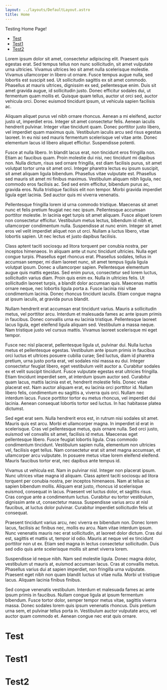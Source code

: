 ```yaml
---
layout: ../layouts/DefaultLayout.astro
title: Home
---
```


Testing Home Page!

<div class="contents-table">
  <ul>
    <li><a href="#test">Test</a></li>
    <li><a href="#test1">Test1</a></li>
    <li><a href="#test2">Test2</a></li>
  </ul>
</div>

Lorem ipsum dolor sit amet, consectetur adipiscing elit. Praesent quis egestas erat. Sed tempus tellus non nunc sollicitudin, sit amet vulputate urna ultricies. Vivamus ultrices leo sit amet nulla scelerisque molestie. Vivamus ullamcorper in libero ut ornare. Fusce tempus augue nulla, sed lobortis est suscipit sed. Ut sollicitudin sagittis ex sit amet commodo. Phasellus at mauris ultrices, dignissim ex sed, pellentesque enim. Duis sit amet gravida augue, id sollicitudin justo. Donec efficitur sodales dui, ut fermentum quam mollis et. Quisque quam tellus, auctor ut orci sed, auctor vehicula orci. Donec euismod tincidunt ipsum, ut vehicula sapien facilisis ac.

Aliquam aliquet purus vel nibh ornare rhoncus. Aenean a mi eleifend, auctor justo ut, imperdiet eros. Integer sit amet consectetur felis. Aenean iaculis hendrerit pulvinar. Integer vitae tincidunt quam. Donec porttitor justo libero, vel imperdiet quam maximus quis. Vestibulum iaculis arcu sed risus egestas laoreet. In eu nisi sed mauris fermentum scelerisque vel vitae ante. Donec elementum lacus id libero aliquet efficitur. Suspendisse potenti.

Fusce at nulla libero. In blandit lacus erat, non tincidunt eros fringilla non. Etiam ac faucibus quam. Proin molestie dui nisi, nec tincidunt mi dapibus non. Nulla dictum, risus sed ornare fringilla, est diam facilisis purus, sit amet volutpat tortor urna sit amet orci. Integer pharetra lectus eu ipsum suscipit, sit amet aliquam ligula bibendum. Phasellus vitae vulputate est. Phasellus sed mauris sit amet mi finibus maximus. Vestibulum aliquam nibh ligula, nec commodo eros facilisis ac. Sed sed enim efficitur, bibendum purus ac, gravida eros. Nulla tristique facilisis elit non tempor. Morbi gravida imperdiet ligula eget lacinia. Sed auctor quis mi viverra venenatis.

Pellentesque fringilla lorem id urna commodo tristique. Maecenas sit amet nunc et felis pretium feugiat nec nec ipsum. Pellentesque accumsan porttitor molestie. In lacinia eget turpis sit amet aliquam. Fusce aliquet lorem non consectetur efficitur. Vestibulum metus lectus, bibendum id nibh et, ullamcorper condimentum nulla. Suspendisse at nunc enim. Integer sit amet eros vel velit imperdiet aliquet non ut orci. Nullam a luctus libero, vitae lobortis sapien. Ut nec lectus et justo dapibus facilisis.

Class aptent taciti sociosqu ad litora torquent per conubia nostra, per inceptos himenaeos. In aliquam ante ut nunc tincidunt ultricies. Nulla eget congue turpis. Phasellus eget rhoncus erat. Phasellus sodales, tellus in accumsan semper, mi diam laoreet nunc, sit amet tempus ligula ligula volutpat ipsum. Donec a ullamcorper sapien. Pellentesque elementum augue quis mattis egestas. Sed enim purus, consectetur sed lorem luctus, sollicitudin varius diam. Proin quis enim ex. Nulla in ultricies felis. Ut sollicitudin laoreet turpis, a blandit dolor accumsan quis. Maecenas mattis ornare neque, nec lobortis ligula porta a. Fusce lacinia nisi vitae condimentum lacinia. Donec rhoncus tincidunt iaculis. Etiam congue magna at ipsum iaculis, at gravida purus blandit.

Nullam hendrerit erat accumsan erat tincidunt varius. Mauris a sollicitudin metus, vel porttitor arcu. Interdum et malesuada fames ac ante ipsum primis in faucibus. Donec convallis urna eu lacinia tristique. Pellentesque laoreet lacus ligula, eget eleifend ligula aliquam sed. Vestibulum a massa neque. Nam tristique justo vel cursus mattis. Vivamus laoreet scelerisque mi eget tempor.

Fusce nec nisl placerat, pellentesque ligula ut, pulvinar dui. Nulla luctus metus et pellentesque egestas. Vestibulum ante ipsum primis in faucibus orci luctus et ultrices posuere cubilia curae; Sed luctus, diam id pharetra pretium, urna justo porta erat, vel sodales nisi massa eu dui. Integer consectetur feugiat libero, eget vestibulum velit auctor a. Curabitur sodales ex et velit suscipit tincidunt. Fusce vulputate egestas erat ultricies fringilla. Etiam tincidunt imperdiet sem, at interdum ipsum auctor sed. Curabitur quam lacus, mattis lacinia est et, hendrerit molestie felis. Donec vitae placerat est. Nam auctor aliquam erat, eu lacinia orci porttitor id. Nullam libero felis, condimentum eu sagittis a, viverra quis orci. Nullam nec interdum lacus. Fusce porttitor tortor eu metus rhoncus, vel imperdiet dui lacinia. Aenean consequat lobortis tortor sed luctus. In hac habitasse platea dictumst.

Sed eget erat sem. Nulla hendrerit eros est, in rutrum nisi sodales sit amet. Mauris quis est arcu. Morbi et ullamcorper magna. In imperdiet id erat in scelerisque. Cras vel pellentesque metus, quis ornare nulla. Sed orci justo, euismod vel convallis sit amet, facilisis id metus. Maecenas eget pellentesque libero. Fusce feugiat lobortis ligula. Cras commodo condimentum tincidunt. Vestibulum sapien nulla, elementum non ultricies vel, facilisis eget tellus. Nam consectetur erat sit amet magna accumsan, et ullamcorper arcu vulputate. In posuere metus vitae lorem eleifend eleifend. Mauris faucibus tortor erat, nec dapibus ante tempus id.

Vivamus ut vehicula est. Nam in pulvinar nisl. Integer non placerat ipsum. Nunc ultrices vitae magna id aliquam. Class aptent taciti sociosqu ad litora torquent per conubia nostra, per inceptos himenaeos. Nam at tellus ac sapien bibendum mollis. Aliquam erat justo, rhoncus id scelerisque euismod, consequat in lacus. Praesent vel luctus dolor, et sagittis risus. Cras congue ante a condimentum luctus. Curabitur eu tortor vestibulum, dignissim ante ut, consectetur massa. Suspendisse varius arcu at nisl faucibus, at luctus dolor pulvinar. Curabitur imperdiet sollicitudin felis ut consequat.

Praesent tincidunt varius arcu, nec viverra ex bibendum non. Donec lorem lacus, facilisis ac finibus nec, mollis eu arcu. Nam vitae interdum ipsum. Nunc venenatis mauris nec erat sollicitudin, at laoreet dolor dictum. Cras dui est, sagittis et mattis ut, tempor id odio. Mauris at neque vel ex tincidunt porttitor non ut ex. Etiam sed magna in lectus consectetur sollicitudin. Duis sed odio quis ante scelerisque mollis sit amet viverra lorem.

Suspendisse id neque nibh. Nam sed molestie ligula. Donec magna dolor, vestibulum ut mauris at, euismod accumsan lacus. Cras at convallis metus. Phasellus varius dui at sapien imperdiet, non fringilla urna vulputate. Praesent eget nibh non quam blandit luctus ut vitae nulla. Morbi ut tristique lacus. Aliquam lacinia finibus finibus.

Sed congue venenatis vestibulum. Interdum et malesuada fames ac ante ipsum primis in faucibus. Nullam congue ligula at ipsum fermentum bibendum. Fusce tortor dolor, semper tempor metus vitae, sagittis viverra massa. Donec sodales lorem quis ipsum venenatis rhoncus. Duis pretium urna sem, et pulvinar tellus porta in. Vestibulum auctor vulputate arcu, vel auctor quam commodo et. Aenean congue nec erat quis ornare. 

# Test

# Test1

# Test2

